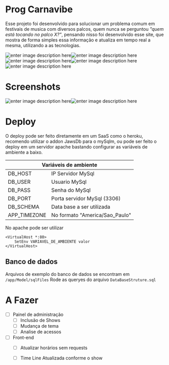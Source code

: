 # Prog Carnavibe

Esse projeto foi desenvolvido para solucionar um problema comum em festivais de musica com diversos palcos, quem nunca se perguntou *"quem está tocando no palco X?"*, pensando nisso foi desenvolvido esse site, que mostra de forma simples essa informação e atualiza em tempo real a mesma, utilizando a as tecnologias.

![enter image description here](https://img.shields.io/badge/PHP-777BB4?style=for-the-badge&logo=php&logoColor=white)![enter image description here](https://img.shields.io/badge/JavaScript-F7DF1E?style=for-the-badge&logo=javascript&logoColor=black)![enter image description here](https://img.shields.io/badge/HTML5-E34F26?style=for-the-badge&logo=html5&logoColor=white)![enter image description here](https://img.shields.io/badge/CSS3-1572B6?style=for-the-badge&logo=css3&logoColor=white)![enter image description here](https://img.shields.io/badge/MySQL-00000F?style=for-the-badge&logo=mysql&logoColor=white)

# Screenshots
![enter image description here](https://user-images.githubusercontent.com/53221408/152875431-c1e2541d-18ce-44be-95c2-1bc809034f91.png)![enter image description here](https://user-images.githubusercontent.com/53221408/152875426-2c05c55a-3e3d-4192-9393-8b6c065d558c.png)


# Deploy

O deploy pode ser feito diretamente em um SaaS como o heroku, recomendo utilizar o addon JawsDb para o mySqlm, ou pode ser feito o deploy em um servidor apache bastando configurar as variáveis de ambiente a baixo.
<table class="tg">
<thead>
  <tr>
    <th colspan="2"> Variáveis de ambiente</th>
  </tr>
</thead>
<tbody>
  <tr>
    <td>DB_HOST</td>
    <td>IP Servidor MySql</td>
  </tr>
  <tr>
    <td>DB_USER</td>
    <td>Usuario MySql</td>
  </tr>
  <tr>
    <td>DB_PASS</td>
    <td>Senha do MySql</td>
  </tr>
  <tr>
    <td>DB_PORT</td>
    <td>Porta servidor MySql (3306)</td>
  </tr>
  <tr>
    <td>DB_SCHEMA</td>
    <td>Data base a ser utilizada</td>
  </tr>
  <tr>
    <td>APP_TIMEZONE</td>
    <td> No formato "America/Sao_Paulo"</td>
  </tr>
  
</tbody>
</table>
No apache pode ser utilizar 

    <VirtualHost *:80>
	    SetEnv VARIAVEL_DE_AMBIENTE valor
    </VirtualHost>

## Banco de dados
Arquivos de exemplo do banco de dados se encontram em `/app/Model/sqlFiles`
Rode as queryes do arquivo `DataBaseStruture.sql`


# A Fazer

 - [ ] Painel de administração
	 - [ ] Inclusão de Shows 
	 - [ ] Mudança de tema
	 - [ ] Analise de acessos
- [ ] Front-end
	- [ ] Atualizar horários sem requests
	- [ ]  Time Line Atualizada conforme o show

